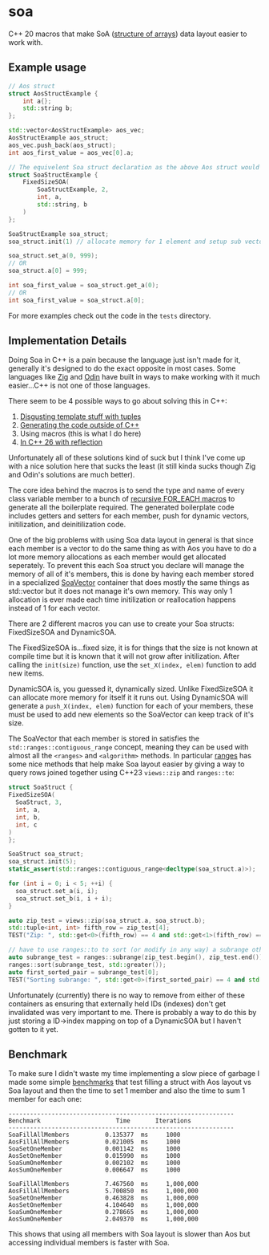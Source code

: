 # soa

C++ 20 macros that make SoA ([structure of arrays](https://en.wikipedia.org/wiki/AoS_and_SoA)) data layout easier to work with.

## Example usage

```cpp
// Aos struct
struct AosStructExample {
    int a{};
    std::string b;
};

std::vector<AosStructExample> aos_vec;
AosStructExample aos_struct;
aos_vec.push_back(aos_struct);
int aos_first_value = aos_vec[0].a;

// The equivelent Soa struct declaration as the above Aos struct would be:
struct SoaStructExample {
    FixedSizeSOA(
        SoaStructExample, 2,
        int, a,
        std::string, b
    )
};

SoaStructExample soa_struct;
soa_struct.init(1) // allocate memory for 1 element and setup sub vectors.

soa_struct.set_a(0, 999);
// OR
soa_struct.a[0] = 999;

int soa_first_value = soa_struct.get_a(0);
// OR
int soa_first_value = soa_struct.a[0];
```

For more examples check out the code in the `tests` directory.

## Implementation Details

Doing Soa in C++ is a pain because the language just isn't made for it, generally it's designed to do the exact opposite in most cases. Some languages like [Zig](https://ziglang.org/documentation/master/std/#std.multi_array_list.MultiArrayList) and [Odin](https://odin-lang.org/docs/overview/#soa-data-types) have built in ways to make working with it much easier...C++ is not one of those languages.

There seem to be 4 possible ways to go about solving this in C++:
1. [Disgusting template stuff with tuples](https://github.com/crosetto/SoAvsAoS)
2. [Generating the code outside of C++](https://marzer.github.io/soagen/)
3. Using macros (this is what I do here)
4. [In C++ 26 with reflection](https://brevzin.github.io/c++/2025/05/02/soa/#a-working-implementation)

Unfortunately all of these solutions kind of suck but I think I've come up with a nice solution here that sucks the least (it still kinda sucks though Zig and Odin's solutions are much better).

The core idea behind the macros is to send the type and name of every class variable member to a bunch of [recursive FOR_EACH macros](https://www.scs.stanford.edu/~dm/blog/va-opt.html) to generate all the boilerplate required. The generated boilerplate code includes getters and setters for each member, push for dynamic vectors, initilization, and deinitilization code.


One of the big problems with using Soa data layout in general is that since each member is a vector to do the same thing as with Aos you have to do a lot more memory allocations as each member would get allocated seperately. To prevent this each Soa struct you declare will manage the memory of all of it's members, this is done by having each member stored in a specialized [SoaVector](https://github.com/dementive/soa/blob/main/src/SoaVector.hpp) container that does mostly the same things as std::vector but it does not manage it's own memory. This way only 1 allocation is ever made each time initilization or reallocation happens instead of 1 for each vector.


There are 2 different macros you can use to create your Soa structs: FixedSizeSOA and DynamicSOA.

The FixedSizeSOA is...fixed size, it is for things that the size is not known at compile time but it is known that it will not grow after initilization. After calling the `init(size)` function, use the `set_X(index, elem)` function to add new items.

DynamicSOA is, you guessed it, dynamically sized. Unlike FixedSizeSOA it can allocate more memory for itself it it runs out. Using DynamicSOA will generate a `push_X(index, elem)` function for each of your members, these must be used to add new elements so the SoaVector can keep track of it's size.

The SoaVector that each member is stored in satisfies the `std::ranges::contiguous_range` concept, meaning they can be used with almost all the `<ranges>` and `<algorithm>` methods. In particular [ranges](https://en.cppreference.com/w/cpp/ranges.html) has some nice methods that help make Soa layout easier by giving a way to query rows joined together using C++23 `views::zip` and `ranges::to`:
```cpp
struct SoaStruct {
FixedSizeSOA(
  SoaStruct, 3,
  int, a,
  int, b,
  int, c
)
};

SoaStruct soa_struct;
soa_struct.init(5);
static_assert(std::ranges::contiguous_range<decltype(soa_struct.a)>);

for (int i = 0; i < 5; ++i) {
  soa_struct.set_a(i, i);
  soa_struct.set_b(i, i + i);
}

auto zip_test = views::zip(soa_struct.a, soa_struct.b);
std::tuple<int, int> fifth_row = zip_test[4];
TEST("Zip: ", std::get<0>(fifth_row) == 4 and std::get<1>(fifth_row) == 8)

// have to use ranges::to to sort (or modify in any way) a subrange otherwise it will modify the original data.
auto subrange_test = ranges::subrange(zip_test.begin(), zip_test.end()) | ranges::to<std::vector<std::tuple<int, int>>>();
ranges::sort(subrange_test, std::greater());
auto first_sorted_pair = subrange_test[0];
TEST("Sorting subrange: ", std::get<0>(first_sorted_pair) == 4 and std::get<1>(first_sorted_pair) == 8)
```

Unfortunately (currently) there is no way to remove from either of these containers as ensuring that externally held IDs (indexes) don't get invalidated was very important to me. There is probably a way to do this by just storing a ID->index mapping on top of a DynamicSOA but I haven't gotten to it yet.

## Benchmark

To make sure I didn't waste my time implementing a slow piece of garbage I made some simple [benchmarks](https://github.com/dementive/soa/blob/main/tests/AoSvsSoA_test.hpp) that test filling a struct with Aos layout vs Soa layout and then the time to set 1 member and also the time to sum 1 member for each one:

```
---------------------------------------------------------------
Benchmark                     Time       Iterations
---------------------------------------------------------------
SoaFillAllMembers          0.135377  ms     1000
AosFillAllMembers          0.021005  ms     1000
SoaSetOneMember            0.001142  ms     1000
AosSetOneMember            0.015990  ms     1000
SoaSumOneMember            0.002102  ms     1000
AosSumOneMember            0.006647  ms     1000

SoaFillAllMembers          7.467560  ms     1,000,000
AosFillAllMembers          5.700850  ms     1,000,000
SoaSetOneMember            0.463828  ms     1,000,000
AosSetOneMember            4.104640  ms     1,000,000
SoaSumOneMember            0.278665  ms     1,000,000
AosSumOneMember            2.049370  ms     1,000,000
```

This shows that using all members with Soa layout is slower than Aos but accessing individual members is faster with Soa.
